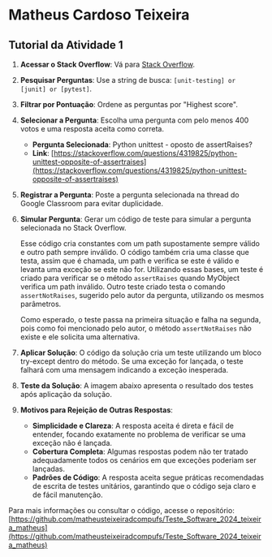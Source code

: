 # Matheus Cardoso Teixeira

## Tutorial da Atividade 1

1. **Acessar o Stack Overflow**: Vá para [Stack Overflow](https://stackoverflow.com/).

2. **Pesquisar Perguntas**: Use a string de busca: `[unit-testing] or [junit] or [pytest]`.

3. **Filtrar por Pontuação**: Ordene as perguntas por "Highest score".

4. **Selecionar a Pergunta**: Escolha uma pergunta com pelo menos 400 votos e uma resposta aceita como correta.
   - **Pergunta Selecionada**: Python unittest - oposto de assertRaises?
   - **Link**: [https://stackoverflow.com/questions/4319825/python-unittest-opposite-of-assertraises](https://stackoverflow.com/questions/4319825/python-unittest-opposite-of-assertraises)

5. **Registrar a Pergunta**: Poste a pergunta selecionada na thread do Google Classroom para evitar duplicidade.

6. **Simular Pergunta**: Gerar um código de teste para simular a pergunta selecionada no Stack Overflow.

   Esse código cria constantes com um path supostamente sempre válido e outro path sempre inválido. O código também cria uma classe que testa, assim que é chamada, um path e verifica se este é válido e levanta uma exceção se este não for. Utilizando essas bases, um teste é criado para verificar se o método `assertRaises` quando MyObject verifica um path inválido. Outro teste criado testa o comando `assertNotRaises`, sugerido pelo autor da pergunta, utilizando os mesmos parâmetros.

   Como esperado, o teste passa na primeira situação e falha na segunda, pois como foi mencionado pelo autor, o método `assertNotRaises` não existe e ele solicita uma alternativa.

7. **Aplicar Solução**: O código da solução cria um teste utilizando um bloco try-except dentro do método. Se uma exceção for lançada, o teste falhará com uma mensagem indicando a exceção inesperada.

8. **Teste da Solução**: A imagem abaixo apresenta o resultado dos testes após aplicação da solução.

9. **Motivos para Rejeição de Outras Respostas**:
   - **Simplicidade e Clareza**: A resposta aceita é direta e fácil de entender, focando exatamente no problema de verificar se uma exceção não é lançada.
   - **Cobertura Completa**: Algumas respostas podem não ter tratado adequadamente todos os cenários em que exceções poderiam ser lançadas.
   - **Padrões de Código**: A resposta aceita segue práticas recomendadas de escrita de testes unitários, garantindo que o código seja claro e de fácil manutenção.

Para mais informações ou consultar o código, acesse o repositório: [https://github.com/matheusteixeiradcompufs/Teste_Software_2024_teixeira_matheus](https://github.com/matheusteixeiradcompufs/Teste_Software_2024_teixeira_matheus)
